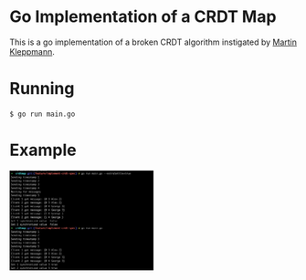 # Go Implementation of a CRDT Map

This is a go implementation of a broken CRDT algorithm instigated by [Martin Kleppmann](https://twitter.com/martinkl/status/1327025979454263297).

# Running

```
$ go run main.go
```

# Example

<img src="screenshots/execution-broken.png" width="50%">


